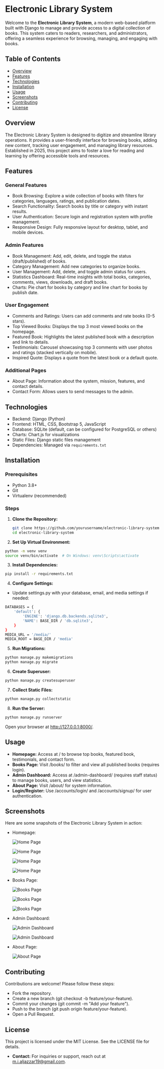 # Electronic Library System

Welcome to the **Electronic Library System**, a modern web-based platform built with Django to manage and provide access to a digital collection of books. This system caters to readers, researchers, and administrators, offering a seamless experience for browsing, managing, and engaging with books.

## Table of Contents
- [Overview](#overview)
- [Features](#features)
- [Technologies](#technologies)
- [Installation](#installation)
- [Usage](#usage)
- [Screenshots](#screenshots)
- [Contributing](#contributing)
- [License](#license)

## Overview
The Electronic Library System is designed to digitize and streamline library operations. It provides a user-friendly interface for browsing books, adding new content, tracking user engagement, and managing library resources. Established in 2025, this project aims to foster a love for reading and learning by offering accessible tools and resources.

## Features
### General Features
- Book Browsing: Explore a wide collection of books with filters for categories, languages, ratings, and publication dates.
- Search Functionality: Search books by title or category with instant results.
- User Authentication: Secure login and registration system with profile management.
- Responsive Design: Fully responsive layout for desktop, tablet, and mobile devices.

### Admin Features
- Book Management: Add, edit, delete, and toggle the status (draft/published) of books.
- Category Management: Add new categories to organize books.
- User Management: Add, delete, and toggle admin status for users.
- Statistics Dashboard: Real-time insights with total books, categories, comments, views, downloads, and draft books.
- Charts: Pie chart for books by category and line chart for books by publish date.

### User Engagement
- Comments and Ratings: Users can add comments and rate books (0-5 stars).
- Top Viewed Books: Displays the top 3 most viewed books on the homepage.
- Featured Book: Highlights the latest published book with a description and link to details.
- Testimonials: Carousel showcasing top 3 comments with user photos and ratings (stacked vertically on mobile).
- Inspired Quote: Displays a quote from the latest book or a default quote.

### Additional Pages
- About Page: Information about the system, mission, features, and contact details.
- Contact Form: Allows users to send messages to the admin.

## Technologies
- Backend: Django (Python)
- Frontend: HTML, CSS, Bootstrap 5, JavaScript
- Database: SQLite (default, can be configured for PostgreSQL or others)
- Charts: Chart.js for visualizations
- Static Files: Django static files management
- Dependencies: Managed via `requirements.txt`

## Installation
### Prerequisites
- Python 3.8+
- Git
- Virtualenv (recommended)

### Steps
1. **Clone the Repository:**
   ```bash
   git clone https://github.com/yourusername/electronic-library-system.git
   cd electronic-library-system
   ```

2. **Set Up Virtual Environment:**
  ```bash
  python -m venv venv
  source venv/bin/activate  # On Windows: venv\Scripts\activate
  ```

3. **Install Dependencies:**
  ```bash
  pip install -r requirements.txt
  ```

4. **Configure Settings:**
  - Update settings.py with your database, email, and media settings if needed:
  ```bash
  DATABASES = {
      'default': {
          'ENGINE': 'django.db.backends.sqlite3',
          'NAME': BASE_DIR / 'db.sqlite3',
      }
  }
  MEDIA_URL = '/media/'
  MEDIA_ROOT = BASE_DIR / 'media'
  ```

5. **Run Migrations:**
  ```bash
  python manage.py makemigrations
  python manage.py migrate
  ```

6. **Create Superuser:**
  ```bash
  python manage.py createsuperuser
  ```

7. **Collect Static Files:**
  ```bash
  python manage.py collectstatic
  ```

8. **Run the Server:**
  ```bash
  python manage.py runserver
  ```
  Open your browser at http://127.0.0.1:8000/.

## Usage
- **Homepage:** Access at / to browse top books, featured book, testimonials, and contact form.
- **Books Page:** Visit /books/ to filter and view all published books (requires login).
- **Admin Dashboard:** Access at /admin-dashboard/ (requires staff status) to manage books, users, and view statistics.
- **About Page:** Visit /about/ for system information.
- **Login/Register:** Use /accounts/login/ and /accounts/signup/ for user authentication.

## Screenshots
Here are some snapshots of the Electronic Library System in action:
- Homepage:
  
   ![Home Page](src/screenshots/home.png)  

   ![Home Page](src/screenshots/home2.png)  

   ![Home Page](src/screenshots/home3.png)  

   ![Home Page](src/screenshots/home4.png)  

- Books Page:
  
   ![Books Page](src/screenshots/books.png)
  
   ![Books Page](src/screenshots/book2.png)  

   ![Books Page](src/screenshots/book3.png)  
  
 
- Admin Dashboard:

   ![Admin Dashboard](src/screenshots/dashboard.png)
  
   ![Admin Dashboard](src/screenshots/dashboard2.png)  

- About Page:

   ![About Page](src/screenshots/about.png)  

## Contributing
Contributions are welcome! Please follow these steps:
- Fork the repository.
- Create a new branch (git checkout -b feature/your-feature).
- Commit your changes (git commit -m "Add your feature").
- Push to the branch (git push origin feature/your-feature).
- Open a Pull Request.
  
## License
This project is licensed under the MIT License. See the LICENSE file for details.

- **Contact:** For inquiries or support, reach out at m.i.aljazzar19@gmail.com.





